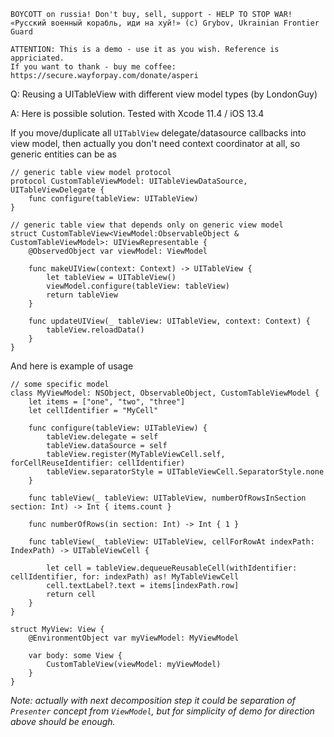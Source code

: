 ```
BOYCOTT on russia! Don't buy, sell, support - HELP TO STOP WAR!
«Русский военный корабль, иди на хуй!» (c) Grybov, Ukrainian Frontier Guard

ATTENTION: This is a demo - use it as you wish. Reference is appriciated.
If you want to thank - buy me coffee: https://secure.wayforpay.com/donate/asperi
```

Q: Reusing a UITableView with different view model types (by LondonGuy)

A: Here is possible solution. Tested with Xcode 11.4 / iOS 13.4

If you move/duplicate all `UITablView` delegate/datasource callbacks into view model, then actually you don't need context coordinator at all, so generic entities can be as

```
// generic table view model protocol
protocol CustomTableViewModel: UITableViewDataSource, UITableViewDelegate {
    func configure(tableView: UITableView)
}

// generic table view that depends only on generic view model
struct CustomTableView<ViewModel:ObservableObject & CustomTableViewModel>: UIViewRepresentable {
    @ObservedObject var viewModel: ViewModel

    func makeUIView(context: Context) -> UITableView {
        let tableView = UITableView()
        viewModel.configure(tableView: tableView)
        return tableView
    }

    func updateUIView(_ tableView: UITableView, context: Context) {
        tableView.reloadData()
    }
}
```

And here is example of usage

```
// some specific model
class MyViewModel: NSObject, ObservableObject, CustomTableViewModel {
    let items = ["one", "two", "three"]
    let cellIdentifier = "MyCell"

    func configure(tableView: UITableView) {
        tableView.delegate = self
        tableView.dataSource = self
        tableView.register(MyTableViewCell.self, forCellReuseIdentifier: cellIdentifier)
        tableView.separatorStyle = UITableViewCell.SeparatorStyle.none
    }

    func tableView(_ tableView: UITableView, numberOfRowsInSection section: Int) -> Int { items.count }

    func numberOfRows(in section: Int) -> Int { 1 }

    func tableView(_ tableView: UITableView, cellForRowAt indexPath: IndexPath) -> UITableViewCell {

        let cell = tableView.dequeueReusableCell(withIdentifier: cellIdentifier, for: indexPath) as! MyTableViewCell
        cell.textLabel?.text = items[indexPath.row]
        return cell
    }
}

struct MyView: View {
    @EnvironmentObject var myViewModel: MyViewModel

    var body: some View {
        CustomTableView(viewModel: myViewModel)
    }
}
```

*Note: actually with next decomposition step it could be separation of `Presenter` concept from `ViewModel`, but for simplicity of demo for direction above should be enough.*
